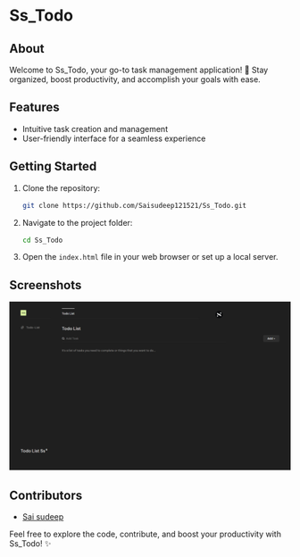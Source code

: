 # Ss_Todo

## About

Welcome to Ss_Todo, your go-to task management application! 🚀 Stay organized, boost productivity, and accomplish your goals with ease.

## Features

- Intuitive task creation and management
- User-friendly interface for a seamless experience

## Getting Started

1. Clone the repository:

   ```bash
   git clone https://github.com/Saisudeep121521/Ss_Todo.git
   ```

2. Navigate to the project folder:

   ```bash
   cd Ss_Todo
   ```

3. Open the `index.html` file in your web browser or set up a local server.

## Screenshots

![Screenshot 1](OUTPUT.png)

## Contributors

- [Sai sudeep](https://github.com/Saisudeep121521)

Feel free to explore the code, contribute, and boost your productivity with Ss_Todo! ✨
